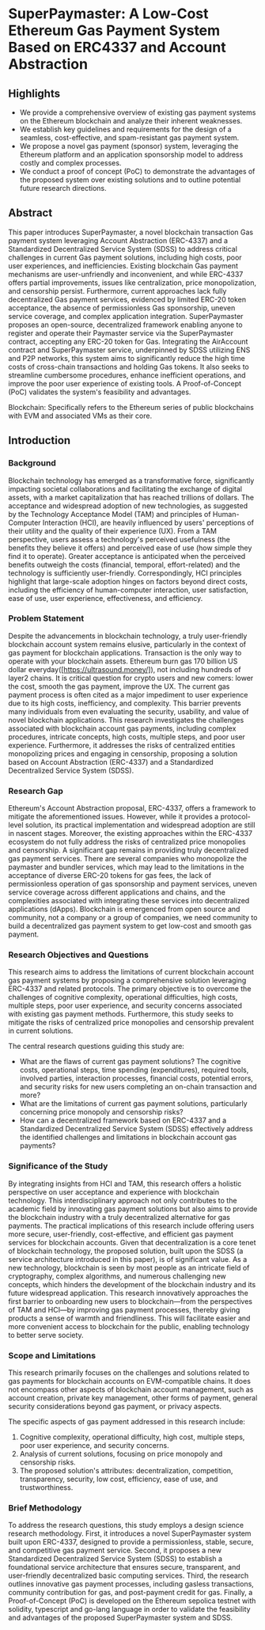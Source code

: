 # SuperPaymaster: A Low-Cost Ethereum Gas Payment System Based on ERC4337 and Account Abstraction


## Highlights

- We provide a comprehensive overview of existing gas payment systems on the Ethereum blockchain and analyze their inherent weaknesses.
- We establish key guidelines and requirements for the design of a seamless, cost-effective, and spam-resistant gas payment system.
- We propose a novel gas payment (sponsor) system, leveraging the Ethereum platform and an application sponsorship model to address costly and complex processes.
- We conduct a proof of concept (PoC) to demonstrate the advantages of the proposed system over existing solutions and to outline potential future research directions.

## Abstract
This paper introduces SuperPaymaster, a novel blockchain transaction Gas payment system leveraging Account Abstraction (ERC-4337) and a Standardized Decentralized Service System (SDSS) to address critical challenges in current Gas payment solutions, including high costs, poor user experiences, and inefficiencies. Existing blockchain Gas payment mechanisms are user-unfriendly and inconvenient, and while ERC-4337 offers partial improvements, issues like centralization, price monopolization, and censorship persist. Furthermore, current approaches lack fully decentralized Gas payment services, evidenced by limited ERC-20 token acceptance, the absence of permissionless Gas sponsorship, uneven service coverage, and complex application integration. SuperPaymaster proposes an open-source, decentralized framework enabling anyone to register and operate their Paymaster service via the SuperPaymaster contract, accepting any ERC-20 token for Gas. Integrating the AirAccount contract and SuperPaymaster service, underpinned by SDSS utilizing ENS and P2P networks, this system aims to significantly reduce the high time costs of cross-chain transactions and holding Gas tokens. It also seeks to streamline cumbersome procedures, enhance inefficient operations, and improve the poor user experience of existing tools. A Proof-of-Concept (PoC) validates the system's feasibility and advantages.

Blockchain: Specifically refers to the Ethereum series of public blockchains with EVM and associated VMs as their core.

##  Introduction

### Background

Blockchain technology has emerged as a transformative force, significantly impacting societal collaborations and facilitating the exchange of digital assets, with a market capitalization that has reached trillions of dollars. The acceptance and widespread adoption of new technologies, as suggested by the Technology Acceptance Model (TAM) and principles of Human-Computer Interaction (HCI), are heavily influenced by users' perceptions of their utility and the quality of their experience (UX). From a TAM perspective, users assess a technology's perceived usefulness (the benefits they believe it offers) and perceived ease of use (how simple they find it to operate). Greater acceptance is anticipated when the perceived benefits outweigh the costs (financial, temporal, effort-related) and the technology is sufficiently user-friendly. Correspondingly, HCI principles highlight that large-scale adoption hinges on factors beyond direct costs, including the efficiency of human-computer interaction, user satisfaction, ease of use, user experience, effectiveness, and efficiency.

### Problem Statement

Despite the advancements in blockchain technology, a truly user-friendly blockchain account system remains elusive, particularly in the context of gas payment for blockchain applications. Transaction is the only way to operate with your blockchain assets. Ethereum burn gas 170 billion US dollar everyday([https://ultrasound.money/]), not including hundreds of layer2 chains. It is critical question for crypto users and new comers: lower the cost, smooth the gas payment, improve the UX. The current gas payment process is often cited as a major impediment to user experience due to its high costs, inefficiency, and complexity. This barrier prevents many individuals from even evaluating the security, usability, and value of novel blockchain applications. This research investigates the challenges associated with blockchain account gas payments, including complex procedures, intricate concepts, high costs, multiple steps, and poor user experience. Furthermore, it addresses the risks of centralized entities monopolizing prices and engaging in censorship, proposing a solution based on Account Abstraction (ERC-4337) and a Standardized Decentralized Service System (SDSS).


### Research Gap

Ethereum's Account Abstraction proposal, ERC-4337, offers a framework to mitigate the aforementioned issues. However, while it provides a protocol-level solution, its practical implementation and widespread adoption are still in nascent stages. Moreover, the existing approaches within the ERC-4337 ecosystem do not fully address the risks of centralized price monopolies and censorship. A significant gap remains in providing truly decentralized gas payment services. There are several companies who monopolize the paymaster and bundler services, which may lead to the limitations in the acceptance of diverse ERC-20 tokens for gas fees, the lack of permissionless operation of gas sponsorship and payment services, uneven service coverage across different applications and chains, and the complexities associated with integrating these services into decentralized applications (dApps). Blockchain is emergenced from open source and community, not a company or a group of companies, we need community to build a decentralized gas payment system to get low-cost and smooth gas payment.


### Research Objectives and Questions

This research aims to address the limitations of current blockchain account gas payment systems by proposing a comprehensive solution leveraging ERC-4337 and related protocols. The primary objective is to overcome the challenges of cognitive complexity, operational difficulties, high costs, multiple steps, poor user experience, and security concerns associated with existing gas payment methods. Furthermore, this study seeks to mitigate the risks of centralized price monopolies and censorship prevalent in current solutions.

The central research questions guiding this study are:

* What are the flaws of current gas payment solutions? The cognitive costs, operational steps, time spending (expenditures), required tools, involved parties, interaction processes, financial costs, potential errors, and security risks for new users completing an on-chain transaction and more?
* What are the limitations of current gas payment solutions, particularly concerning price monopoly and censorship risks?
* How can a decentralized framework based on ERC-4337 and a Standardized Decentralized Service System (SDSS) effectively address the identified challenges and limitations in blockchain account gas payments?


### Significance of the Study

By integrating insights from HCI and TAM, this research offers a holistic perspective on user acceptance and experience with blockchain technology. This interdisciplinary approach not only contributes to the academic field by innovating gas payment solutions but also aims to provide the blockchain industry with a truly decentralized alternative for gas payments. The practical implications of this research include offering users more secure, user-friendly, cost-effective, and efficient gas payment services for blockchain accounts. Given that decentralization is a core tenet of blockchain technology, the proposed solution, built upon the SDSS (a service architecture introduced in this paper), is of significant value.
As a new technology, blockchain is seen by most people as an intricate field of cryptography, complex algorithms, and numerous challenging new concepts, which hinders the development of the blockchain industry and its future widespread application. This research innovatively approaches the first barrier to onboarding new users to blockchain—from the perspectives of TAM and HCI—by improving gas payment processes, thereby giving products a sense of warmth and friendliness. This will facilitate easier and more convenient access to blockchain for the public, enabling technology to better serve society.


### Scope and Limitations

This research primarily focuses on the challenges and solutions related to gas payments for blockchain accounts on EVM-compatible chains. It does not encompass other aspects of blockchain account management, such as account creation, private key management, other forms of payment, general security considerations beyond gas payment, or privacy aspects.

The specific aspects of gas payment addressed in this research include:

1.  Cognitive complexity, operational difficulty, high cost, multiple steps, poor user experience, and security concerns.
2.  Analysis of current solutions, focusing on price monopoly and censorship risks.
3.  The proposed solution's attributes: decentralization, competition, transparency, security, low cost, efficiency, ease of use, and trustworthiness.


### Brief Methodology

To address the research questions, this study employs a design science research methodology. First, it introduces a novel SuperPaymaster system built upon ERC-4337, designed to provide a permissionless, stable, secure, and competitive gas payment service. Second, it proposes a new Standardized Decentralized Service System (SDSS) to establish a foundational service architecture that ensures secure, transparent, and user-friendly decentralized basic computing services. Third, the research outlines innovative gas payment processes, including gasless transactions, community contribution for gas, and post-payment credit for gas. Finally, a Proof-of-Concept (PoC) is developed on the Ethereum sepolica testnet with solidity, typescript and go-lang language in order to validate the feasibility and advantages of the proposed SuperPaymaster system and SDSS.